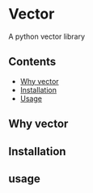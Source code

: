 # Vector

A python vector library

## Contents
* [Why vector](#why-vector)
* [Installation](#installation)
* [Usage](#usage)

## Why vector

## Installation

## usage
